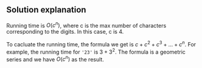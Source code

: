 ## Solution explanation

Running time is $O(c^n)$, where c is the max number of characters corresponding
to the digits. In this case, c is 4. 

To cacluate the running time, the formula we get is 
$c + c^2 + c^3 + ... + c^n$. For example, the running time for `'23'` is 
$3 + 3^2$. The formula is a geometric series and we have $O(c^n)$ as the result. 